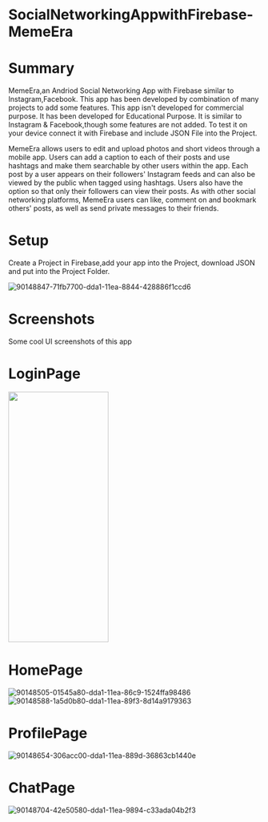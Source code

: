 # SocialNetworkingAppwithFirebase-MemeEra

# Summary

MemeEra,an Andriod Social Networking App with Firebase similar to Instagram,Facebook. 
This app has been developed by combination of many projects to add some features.
This app isn't developed for commercial purpose. It has been developed for Educational Purpose. 
It is similar to Instagram & Facebook,though some features are not added.
To test it on your device connect it with Firebase and include JSON File into the Project.

MemeEra allows users to edit and upload photos and short videos through a mobile app. Users can add a caption to each of their posts and use hashtags and make them searchable by other users within the app. Each post by a user appears on their followers' Instagram feeds and can also be viewed by the public when tagged using hashtags. Users also have the option so that only their followers can view their posts.
As with other social networking platforms, MemeEra users can like, comment on and bookmark others' posts, as well as send private messages to their friends.

# Setup

Create a Project in Firebase,add your app into the Project, download JSON and put into the Project Folder.

 ![90148847-71fb7700-dda1-11ea-8844-428886f1ccd6](https://user-images.githubusercontent.com/57454647/136692534-669eb9fe-f06d-423a-a793-ec1ce152c2a3.png)

# Screenshots

Some cool UI screenshots of this app
 
# LoginPage
<img src="https://user-images.githubusercontent.com/57454647/136692574-01019839-8500-4f03-a631-7600b8f6181f.jpg" width="200" height="500">

# HomePage
![90148505-01545a80-dda1-11ea-86c9-1524ffa98486](https://user-images.githubusercontent.com/57454647/136692580-bc33529a-2746-4bd9-a524-7065f971bb9c.jpg)
![90148588-1a5d0b80-dda1-11ea-89f3-8d14a9179363](https://user-images.githubusercontent.com/57454647/136692581-3edb8abb-8531-4df2-a9f5-ceae878231db.jpg)

# ProfilePage
![90148654-306acc00-dda1-11ea-889d-36863cb1440e](https://user-images.githubusercontent.com/57454647/136692587-93c60bb4-5e08-456e-82d1-5ec94e55bf99.jpg)
  
# ChatPage
![90148704-42e50580-dda1-11ea-9894-c33ada04b2f3](https://user-images.githubusercontent.com/57454647/136692598-a09e0034-5575-4de7-93aa-603876b9127c.jpg)


